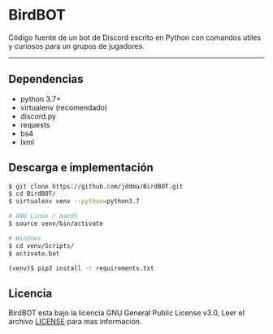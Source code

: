 # BirdBOT
Código fuente de un bot de Discord escrito en Python con comandos utiles y curiosos para un grupos de jugadores.

---

## Dependencias
* python 3.7+
* virtualenv (recomendado)
* discord.py
* requests
* bs4
* lxml

## Descarga e implementación
```bash
$ git clone https://github.com/jddma/BirdBOT.git
$ cd BirdBOT/
$ virtualenv venv --python=python3.7

# GNU Linux / macOS
$ source venv/bin/activate

# Windows
$ cd venv/Scripts/
$ activate.bat

(venv)$ pip3 install -r requirements.txt
```

## Licencia
BirdBOT esta bajo la licencia GNU General Public License v3.0, Leer el archivo [LICENSE](https://github.com/jddma/BirdBOT/blob/master/LICENSE) para mas información.